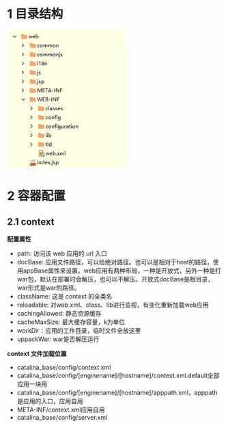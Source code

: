 # 1 目录结构

![](https://github.com/wutongtongshu/doc/raw/master/tomcat/%E7%9B%AE%E5%BD%95%E7%BB%93%E6%9E%84.png)





# 2 容器配置

## 2.1 context

**配置属性**

- path: 访问该 web 应用的 url 入口
- docBase: 应用文件路径，可以给绝对路径。也可以是相对于host的路径，使用appBase属性来设置。web应用有两种布局，一种是开放式，另外一种是打war包，默认在部署时会解压，也可以不解压。开放式docBase是根目录，war形式是war的路径。
- className: 这是 context 的全类名
- reloadable: 对web.xml、class、lib进行监视，有变化重新加载web应用
- cachingAllowed: 静态资源缓存
- cacheMaxSize: 最大缓存容量，k为单位
- workDir：应用的工作目录，临时文件全放这里
- uppackWar: war是否解压运行

**context 文件加载位置**

- catalina_base/config/context.xml
- catalina_base/config/[enginename]/[hostname]/context.xml.default全部应用一块用
- catalina_base/config/[enginename]/[hostname]/apppath.xml，apppath是应用的入口，应用自用
- META-INF/context.xml应用自用
- catalina_base/config/server.xml